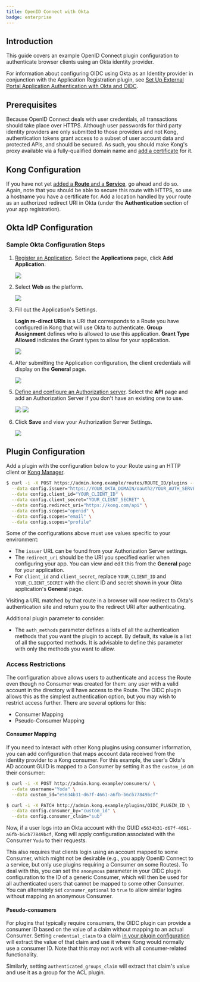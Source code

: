```yaml
---
title: OpenID Connect with Okta
badge: enterprise
---
```

## Introduction

This guide covers an example OpenID Connect plugin configuration to authenticate browser clients using an Okta identity provider.

For information about configuring OIDC using Okta as an Identity provider
in conjunction with the Application Registration plugin, see
[Set Up External Portal Application Authentication with Okta and OIDC](/enterprise/{{page.kong_version}}/developer-portal/administration/application-registration/okta-config).

## Prerequisites

Because OpenID Connect deals with user credentials, all transactions should take place over HTTPS.
Although user passwords for third party identity providers are only submitted to
those providers and not Kong, authentication tokens grant access to a subset of
user account data and protected APIs, and should be secured. As such, you should
make Kong's proxy available via a fully-qualified domain name and [add a certificate][add-certificate] for it.

## Kong Configuration

If you have not yet [added a **Route** and a **Service**][add-service], go ahead
and do so. Again, note that you should be able to secure this route with HTTPS,
so use a hostname you have a certificate for. Add a location handled by your route
as an authorized redirect URI in Okta (under the **Authentication** section of your app registration).

## Okta IdP Configuration

### Sample Okta Configuration Steps

1. [Register an Application][okta-register-app]. Select the **Applications** page, click **Add Application**.

    <img src="https://doc-assets.konghq.com/0.35/plugins/oidc-okta/01-add-application.png">

2. Select **Web** as the platform.

    <img src="https://doc-assets.konghq.com/0.35/plugins/oidc-okta/02-web-app.png">

3. Fill out the Application's Settings.

    **Login re-direct URIs** is a URI that corresponds to a Route you have configured in Kong that will use Okta to authenticate. **Group Assignment** defines who is allowed to use this application. **Grant Type Allowed** indicates the Grant types to allow for your application.

    <img src="https://doc-assets.konghq.com/0.35/plugins/oidc-okta/03-app-settings.png">

4. After submitting the Application configuration, the client credentials will display on the **General** page.

    <img src="https://doc-assets.konghq.com/0.35/plugins/oidc-okta/04-client-id-secret.png">

5. [Define and configure an Authorization server][okta-authorization-server]. Select the **API** page and add an Authorization Server if you don't have an existing one to use.

    <img src="https://doc-assets.konghq.com/0.35/plugins/oidc-okta/05-auth-server.png">

    <img src="https://doc-assets.konghq.com/0.35/plugins/oidc-okta/06-name-auth.png">

6. Click **Save** and view your Authorization Server Settings.

    <img src="https://doc-assets.konghq.com/0.35/plugins/oidc-okta/07-auth-server-settings.png">

## Plugin Configuration

Add a plugin with the configuration below to your Route using an HTTP client or [Kong Manager][enable-plugin].

```bash
$ curl -i -X POST https://admin.kong.example/routes/ROUTE_ID/plugins --data name="openid-connect" \
  --data config.issuer="https://YOUR_OKTA_DOMAIN/oauth2/YOUR_AUTH_SERVER/.well-known/openid-configuration" \
  --data config.client_id="YOUR_CLIENT_ID" \
  --data config.client_secret="YOUR_CLIENT_SECRET" \
  --data config.redirect_uri="https://kong.com/api" \
  --data config.scopes="openid" \
  --data config.scopes="email" \
  --data config.scopes="profile"
```

Some of the configurations above must use values specific to your environment:

* The `issuer` URL can be found from your Authorization Server settings.
* The `redirect_uri` should be the URI you specified earlier when configuring your app.
You can view and edit this from the **General** page for your application.
* For `client_id` and `client_secret`, replace `YOUR_CLIENT_ID` and `YOUR_CLIENT_SECRET`
with the client ID and secret shown in your Okta application's **General** page.

Visiting a URL matched by that route in a browser will now redirect to Okta's authentication
site and return you to the redirect URI after authenticating.

Additional plugin parameter to consider:

* The `auth_methods` parameter defines a lists of all the authentication methods
that you want the plugin to accept. By default, its value is a list of all the supported methods.
It is advisable to define this parameter with only the methods you want to allow.

### Access Restrictions

The configuration above allows users to authenticate and access the Route even though
no Consumer was created for them: any user with a valid account in the directory
will have access to the Route. The OIDC plugin allows this as the simplest authentication option,
but you may wish to restrict access further. There are several options for this:

- Consumer Mapping
- Pseudo-Consumer Mapping

#### Consumer Mapping

If you need to interact with other Kong plugins using consumer information, you
can add configuration that maps account data received from the identity provider to a Kong consumer.
For this example, the user's Okta's AD account GUID is mapped to a Consumer by setting it
as the `custom_id` on their consumer:

```bash
$ curl -i -X POST http://admin.kong.example/consumers/ \
  --data username="Yoda" \
  --data custom_id="e5634b31-d67f-4661-a6fb-b6cb77849bcf"

$ curl -i -X PATCH http://admin.kong.example/plugins/OIDC_PLUGIN_ID \
  --data config.consumer_by="custom_id" \
  --data config.consumer_claim="sub"
```

Now, if a user logs into an Okta account with the GUID `e5634b31-d67f-4661-a6fb-b6cb77849bcf`, Kong will apply configuration associated with the Consumer `Yoda` to their requests.

This also requires that clients login using an account mapped to some Consumer, which might
not be desirable (e.g., you apply OpenID Connect to a service, but only use plugins
requiring a Consumer on some Routes). To deal with this, you can set the `anonymous` parameter
in your OIDC plugin configuration to the ID of a generic Consumer, which will
then be used for all authenticated users that cannot be mapped to some other Consumer.
You can alternately set `consumer_optional` to `true` to allow similar logins
without mapping an anonymous Consumer.

#### Pseudo-consumers

For plugins that typically require consumers, the OIDC plugin can provide a consumer ID based on the value of a claim without mapping to an actual Consumer. Setting `credential_claim` to a claim [in your plugin configuration][credential-claim] will extract the value of that claim and use it where Kong would normally use a consumer ID. Note that this may not work with all consumer-related functionality.

Similarly, setting `authenticated_groups_claim` will extract that claim's value and use it as a group for the ACL plugin.

[okta-authorization-server]: https://developer.okta.com/docs/guides/customize-authz-server/create-authz-server/
[okta-register-app]: https://developer.okta.com/docs/guides/add-an-external-idp/openidconnect/register-app-in-okta/
[add-certificate]: /1.0.x/admin-api/#add-certificate
[add-service]: /enterprise/{{page.kong_version}}/kong-manager/add-service
[credential-claim]: https://docs.konghq.com/hub/kong-inc/openid-connect/#configcredential_claim
[enable-plugin]: /enterprise/{{page.kong_version}}/kong-manager/enable-plugin/
